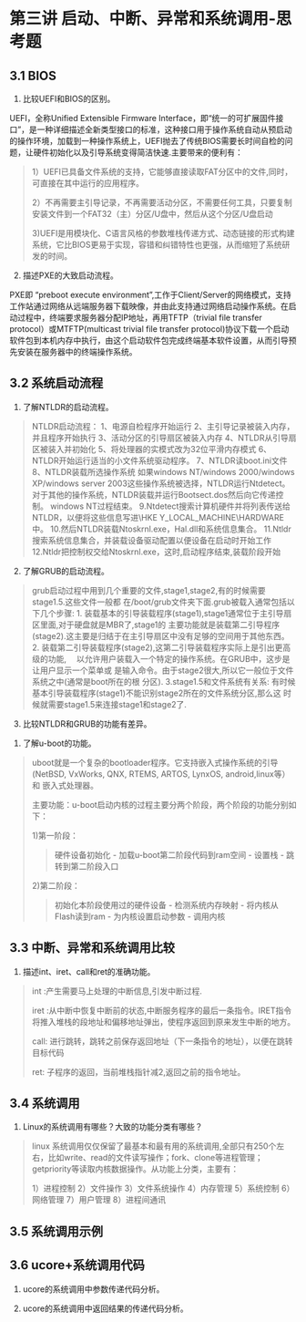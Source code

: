 # 第三讲 启动、中断、异常和系统调用-思考题

## 3.1 BIOS

 1. 比较UEFI和BIOS的区别。
 
 >
UEFI，全称Unified Extensible Firmware Interface，即“统一的可扩展固件接口”，是一种详细描述全新类型接口的标准，这种接口用于操作系统自动从预启动的操作环境，加载到一种操作系统上，UEFI抛去了传统BIOS需要长时间自检的问题，让硬件初始化以及引导系统变得简洁快速.主要带来的便利有：
>
>1）UEFI已具备文件系统的支持，它能够直接读取FAT分区中的文件,同时，可直接在其中运行的应用程序。
>
>2）不再需要主引导记录，不再需要活动分区，不需要任何工具，只要复制安装文件到一个FAT32（主）分区/U盘中，然后从这个分区/U盘启动
>
>3)UEFI是用模块化、C语言风格的参数堆栈传递方式、动态链接的形式构建系统，它比BIOS更易于实现，容错和纠错特性也更强，从而缩短了系统研发的时间。
>
 2. 描述PXE的大致启动流程。
 
>
 PXE即 “preboot execute environment”,工作于Client/Server的网络模式，支持工作站通过网络从远端服务器下载映像，并由此支持通过网络启动操作系统。在启动过程中，终端要求服务器分配IP地址，再用TFTP（trivial file transfer protocol）或MTFTP(multicast trivial file transfer protocol)协议下载一个启动软件包到本机内存中执行，由这个启动软件包完成终端基本软件设置，从而引导预先安装在服务器中的终端操作系统。
>


## 3.2 系统启动流程

 1. 了解NTLDR的启动流程。
 
>
> NTLDR启动流程：
1、电源自检程序开始运行
2、主引导记录被装入内存，并且程序开始执行
3、活动分区的引导扇区被装入内存
4、NTLDR从引导扇区被装入并初始化
5、将处理器的实模式改为32位平滑内存模式
6、NTLDR开始运行适当的小文件系统驱动程序。
7、NTLDR读boot.ini文件
8、NTLDR装载所选操作系统
如果windows NT/windows 2000/windows XP/windows server 2003这些操作系统被选择，NTLDR运行Ntdetect。
对于其他的操作系统，NTLDR装载并运行Bootsect.dos然后向它传递控制。
windows NT过程结束。
9.Ntdetect搜索计算机硬件并将列表传送给NTLDR，以便将这些信息写进\\HKE Y_LOCAL_MACHINE\HARDWARE中。
10.然后NTLDR装载Ntoskrnl.exe，Hal.dll和系统信息集合。
11.Ntldr搜索系统信息集合，并装载设备驱动配置以便设备在启动时开始工作
12.Ntldr把控制权交给Ntoskrnl.exe，这时,启动程序结束,装载阶段开始

 2. 了解GRUB的启动流程。
 >
> grub启动过程中用到几个重要的文件,stage1,stage2,有的时候需要stage1.5.这些文件一般都
    在/boot/grub文件夹下面.grub被载入通常包括以下几个步骤:
    1. 装载基本的引导装载程序(stage1),stage1通常位于主引导扇区里面,对于硬盘就是MBR了,stage1的   主要功能就是装载第二引导程序(stage2).这主要是归结于在主引导扇区中没有足够的空间用于其他东西。
    2. 装载第二引导装载程序(stage2),这第二引导装载程序实际上是引出更高级的功能,　
     以允许用户装载入一个特定的操作系统。在GRUB中，这步是让用户显示一个菜单或
     是输入命令。由于stage2很大,所以它一般位于文件系统之中(通常是boot所在的根
     分区).
    3.stage1.5和文件系统有关系: 有时候基本引导装载程序(stage1)不能识别stage2所在的文件系统分区,那么这
    时候就需要stage1.5来连接stage1和stage2了.
 
 3. 比较NTLDR和GRUB的功能有差异。
 >
>
 
 1. 了解u-boot的功能。
 >
>uboot就是一个复杂的bootloader程序。它支持嵌入式操作系统的引导(NetBSD, VxWorks, QNX, RTEMS, ARTOS, LynxOS, android,linux等）和 嵌入式处理器。
>
>主要功能：u-boot启动内核的过程主要分两个阶段，两个阶段的功能分别如下：
>
>1)第一阶段：
>
>> 硬件设备初始化 - 加载u-boot第二阶段代码到ram空间 - 设置栈 - 跳转到第二阶段入口
>
>2)第二阶段：
>
>> 初始化本阶段使用过的硬件设备 - 检测系统内存映射 - 将内核从Flash读到ram - 为内核设置启动参数 - 调用内核


## 3.3 中断、异常和系统调用比较

 1. 描述int、iret、call和ret的准确功能。
 >
>int :产生需要马上处理的中断信息,引发中断过程.
>
>iret :从中断中恢复中断前的状态,中断服务程序的最后一条指令。IRET指令将推入堆栈的段地址和偏移地址弹出，使程序返回到原来发生中断的地方。
>
>call: 进行跳转，跳转之前保存返回地址（下一条指令的地址），以便在跳转目标代码
>
>ret: 子程序的返回，当前堆栈指针减2,返回之前的指令地址。

## 3.4 系统调用
 1. Linux的系统调用有哪些？大致的功能分类有哪些？
 >
>linux 系统调用仅仅保留了最基本和最有用的系统调用,全部只有250个左右，比如write、read的文件读写操作；fork、clone等进程管理；getpriority等读取内核数据操作。从功能上分类，主要有：
>
>1）进程控制 2）文件操作 3）文件系统操作 4）内存管理 5）系统控制 6）网络管理 7）用户管理 8）进程间通讯
 
## 3.5 系统调用示例
## 3.6 ucore+系统调用代码
 1. ucore的系统调用中参数传递代码分析。
 
 1. ucore的系统调用中返回结果的传递代码分析。
